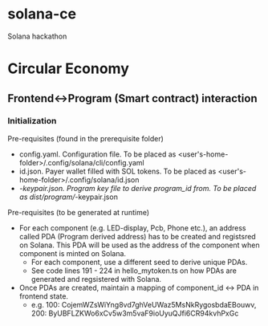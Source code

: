# solana-ce
Solana hackathon

# Circular Economy
## Frontend<->Program (Smart contract) interaction

### Initialization
Pre-requisites (found in the prerequisite folder)
- config.yaml. Configuration file. To be placed as <user's-home-folder>/.config/solana/cli/config.yaml
- id.json. Payer wallet filled with SOL tokens. To be placed as <user's-home-folder>/.config/solana/id.json
- *-keypair.json. Program key file to derive program_id from. To be placed as dist/program/*-keypair.json

Pre-requisites (to be generated at runtime)
- For each component (e.g. LED-display, Pcb, Phone etc.), an address called PDA (Program derived address) has to be created and registsred on Solana. This PDA will be used as the address of the component when component is minted on Solana.
  - For each component, use a different seed to derive unique PDAs.
  - See code lines 191 - 224 in hello_mytoken.ts on how PDAs are generated and regsistered with Solana.
- Once PDAs are created, maintain a mapping of component_id <-> PDA in frontend state.
  - e.g. 100: CojemWZsWiYng8vd7ghVeUWaz5MsNkRygosbdaEBouwv, 200: ByUBFLZKWo6xCv5w3m5vaF9ioUyuQJfi6CR94kvhPxGc




